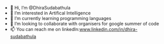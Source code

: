- 👋 Hi, I’m @DhiraSudabathula
- 👀 I’m interested in Artifical Intelligence 
- 🌱 I’m currently learning programming languages 
- 💞️ I’m looking to collaborate with organisers for google summer of code
- 📫 You can reach me on linkedIn:www.linkedin.com/in/dhira-sudabathula

<!---
DhiraSudabathula/DhiraSudabathula is a ✨ special ✨ repository because its `README.md` (this file) appears on your GitHub profile.
You can click the Preview link to take a look at your changes.
--->
